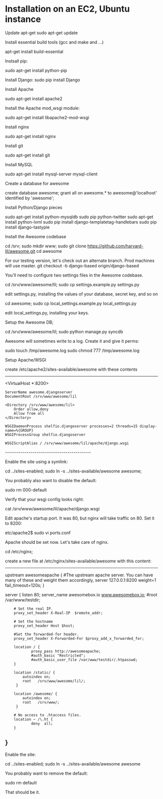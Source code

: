 # Installation on an EC2, Ubuntu instance

Update apt-get
sudo apt-get update

Install essential build tools (gcc and make and ...)

apt-get install build-essential


Instsall pip:

sudo apt-get install python-pip


Install Django:
sudo pip install Django


Install Apache

sudo apt-get install apache2

Install the Apache mod_wsgi module:

sudo apt-get install libapache2-mod-wsgi


Install nginx

sudo apt-get install nginx


Install git

sudo apt-get install git


Install MySQL

sudo apt-get install mysql-server mysql-client


Create a database for awesome

create database awesome;
grant all on awesome.* to awesome@'localhost' identified by 'awesome';


Install Python/Django pieces

sudo apt-get install python-mysqldb
sudo pip python-twitter
sudo apt-get install python-lxml
sudo pip install django-templatetag-handlebars
sudo pip install django-tastypie


Install the Awesome codebase

cd /srv; sudo mkdir www;
sudo git clone https://github.com/harvard-lil/awesome.git
cd awesome


For our testing version, let's check out an alternate branch. Prod machines will use master.
git checkout -b django-based origin/django-based


You'll need to configure two settings files in the Awesome codebase.

cd /srv/www/awesome/lil; sudo cp settings.example.py settings.py

edit settings.py, installing the values of your database, secret key, and so on

cd awesome; sudo cp local_settings.example.py local_settings.py

edit local_settings.py, installing your keys.


Setup the Awesome DB;

cd /srv/www/awesome/lil; sudo python manage.py syncdb


Awesome will sometimes write to a log. Create it and give it perms:

sudo touch /tmp/awesome.log
sudo chmod 777 /tmp/awesome.log 

Setup Apache/WSGI

create /etc/apache2/sites-available/awesome with these contents

--------------------------------------------
<VirtualHost *:8200>
 
    ServerName awesome.djangoserver
    DocumentRoot /srv/www/awesome/lil
 
    <Directory /srv/www/awesome/lil>
        Order allow,deny
        Allow from all
    </Directory>
 
    WSGIDaemonProcess shelfio.djangoserver processes=2 threads=15 display-name=%{GROUP}
    WSGIProcessGroup shelfio.djangoserver
 
    WSGIScriptAlias / /srv/www/awesome/lil/apache/django.wsgi
 
</VirtualHost>
--------------------------------------------


Enable the site using a symlink:

cd ../sites-enabled; sudo ln -s ../sites-available/awesome awesome;

You probably also want to disable the default:

sudo rm 000-default



Verify that your wsgi config looks right:

cat /srv/www/awesome/lil/apache/django.wsgi

Edit apache's startup port. It was 80, but nginx will take traffic on 80. Set it to 8200:

etc/apache2$ sudo vi ports.conf


Apache should be set now. Let's take care of nginx.

cd /etc/nginx;

create a new file at /etc/nginx/sites-available/awesome with this content:

------------------------------------------
upstream awesomeapache {
        #The upstream apache server. You can have many of these and weight them accordingly,
        server 127.0.0.1:8200 weight=1 fail_timeout=120s;
}


server {
        listen 80;
        server_name awesomebox.io www.awesomebox.io;
        #root /var/www/testdir;

        # Set the real IP.
        proxy_set_header X-Real-IP  $remote_addr;

        # Set the hostname
        proxy_set_header Host $host;

        #Set the forwarded-for header.
        proxy_set_header X-Forwarded-For $proxy_add_x_forwarded_for;

        location / {
                proxy_pass http://awesomeapache;
                #auth_basic "Restricted";
                #auth_basic_user_file /var/www/testdir/.htpasswd;
        }

        location /static/ {
            autoindex on;
            root   /srv/www/awesome/lil/;
         }

        location /awesome/ {
            autoindex on;
            root   /srv/www/;
         }

        # No access to .htaccess files.
        location ~ /\.ht {
                deny  all;
        }
}
------------------------------------------

Enable the site:

cd ../sites-enabled; sudo ln -s ../sites-available/awesome awesome

You probably want to remove the default:

sudo rm default


That should be it.